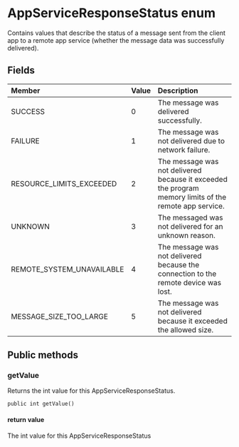 # AppServiceResponseStatus enum
Contains values that describe the status of a message sent from the client app to a remote app service (whether the message data was successfully delivered).

## Fields

|Member   |Value   |Description   |
|:--------|:-------|:-------------|
|SUCCESS |0 |The message was delivered successfully. |
|FAILURE |1 |The message was not delivered due to network failure. |
|RESOURCE_LIMITS_EXCEEDED |2 |The message was not delivered because it exceeded the program memory limits of the remote app service. |
|UNKNOWN |3 | The messaged was not delivered for an unknown reason.|
|REMOTE_SYSTEM_UNAVAILABLE |4 |The message was not delivered because the connection to the remote device was lost. |
|MESSAGE_SIZE_TOO_LARGE |5 |The message was not delivered because it exceeded the allowed size. |

## Public methods

### getValue
Returns the int value for this AppServiceResponseStatus.

`public int getValue()`

#### return value  
The int value for this AppServiceResponseStatus